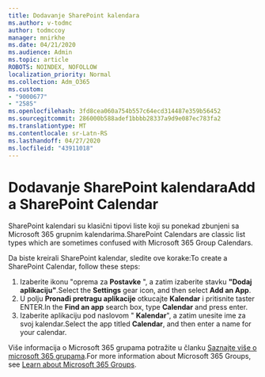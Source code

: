 ```yaml
---
title: Dodavanje SharePoint kalendara
ms.author: v-todmc
author: todmccoy
manager: mnirkhe
ms.date: 04/21/2020
ms.audience: Admin
ms.topic: article
ROBOTS: NOINDEX, NOFOLLOW
localization_priority: Normal
ms.collection: Adm_O365
ms.custom:
- "9000677"
- "2585"
ms.openlocfilehash: 3fd8cea060a754b557c64ecd314487e359b56452
ms.sourcegitcommit: 286000b588adef1bbbb28337a9d9e087ec783fa2
ms.translationtype: MT
ms.contentlocale: sr-Latn-RS
ms.lasthandoff: 04/27/2020
ms.locfileid: "43911018"
---
```

# <a name="add-a-sharepoint-calendar"></a><span data-ttu-id="d08ec-102">Dodavanje SharePoint kalendara</span><span class="sxs-lookup"><span data-stu-id="d08ec-102">Add a SharePoint Calendar</span></span>

<span data-ttu-id="d08ec-103">SharePoint kalendari su klasični tipovi liste koji su ponekad zbunjeni sa Microsoft 365 grupnim kalendarima.</span><span class="sxs-lookup"><span data-stu-id="d08ec-103">SharePoint Calendars are classic list types which are sometimes confused with Microsoft 365 Group Calendars.</span></span>
 
<span data-ttu-id="d08ec-104">Da biste kreirali SharePoint kalendar, sledite ove korake:</span><span class="sxs-lookup"><span data-stu-id="d08ec-104">To create a SharePoint Calendar, follow these steps:</span></span>
 
1.  <span data-ttu-id="d08ec-105">Izaberite ikonu "oprema za **Postavke** ", a zatim izaberite stavku **"Dodaj aplikaciju"**.</span><span class="sxs-lookup"><span data-stu-id="d08ec-105">Select the **Settings** gear icon, and then select **Add an App**.</span></span>
2.  <span data-ttu-id="d08ec-106">U polju **Pronađi pretragu aplikacije** otkucajte **Kalendar** i pritisnite taster ENTER.</span><span class="sxs-lookup"><span data-stu-id="d08ec-106">In the **Find an app** search box, type **Calendar** and press enter.</span></span>
3.  <span data-ttu-id="d08ec-107">Izaberite aplikaciju pod naslovom " **Kalendar**", a zatim unesite ime za svoj kalendar.</span><span class="sxs-lookup"><span data-stu-id="d08ec-107">Select the app titled **Calendar**, and then enter a name for your calendar.</span></span>

<span data-ttu-id="d08ec-108">Više informacija o Microsoft 365 grupama potražite u članku [Saznajte više o microsoft 365 grupama](https://support.office.com/article/Learn-about-Office-365-groups-b565caa1-5c40-40ef-9915-60fdb2d97fa2).</span><span class="sxs-lookup"><span data-stu-id="d08ec-108">For more information about Microsoft 365 Groups, see [Learn about Microsoft 365 Groups](https://support.office.com/article/Learn-about-Office-365-groups-b565caa1-5c40-40ef-9915-60fdb2d97fa2).</span></span>

